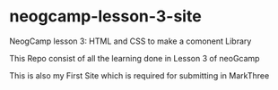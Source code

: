 # neogcamp-lesson-3-site
NeogCamp lesson 3: HTML and CSS to make a comonent Library

This Repo consist of all the learning done in Lesson 3 of neoGcamp

This is also my First Site which is required for submitting in MarkThree
